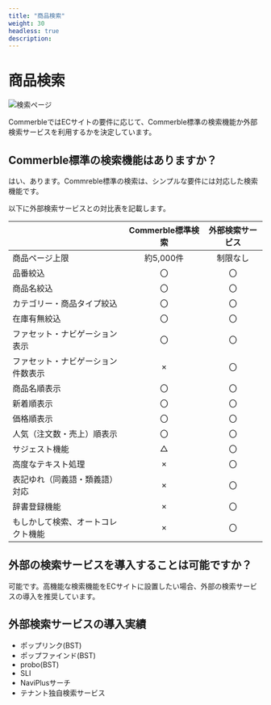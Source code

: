 ```yaml
---
title: "商品検索"
weight: 30
headless: true
description: 
---
```


# 商品検索

![検索ページ](../searchpage.png)

CommerbleではECサイトの要件に応じて、Commerble標準の検索機能か外部検索サービスを利用するかを決定しています。  

## Commerble標準の検索機能はありますか？
はい、あります。Commreble標準の検索は、シンプルな要件には対応した検索機能です。

以下に外部検索サービスとの対比表を記載します。

|                                    | Commerble標準検索 | 外部検索サービス |
|------------------------------------|:-----------------:|:----------------:|
| 商品ページ上限                     |     約5,000件     |     制限なし     |
| 品番絞込                           |         〇        |        〇        |
| 商品名絞込                         |         〇        |        〇        |
| カテゴリー・商品タイプ絞込                     |         〇        |        〇        |
| 在庫有無絞込                         |         〇        |        〇        |
| ファセット・ナビゲーション表示     |         〇        |        〇        |
| ファセット・ナビゲーション件数表示 |         ×         |        〇        |
| 商品名順表示                       |         〇        |        〇        |
| 新着順表示                         |         〇        |        〇        |
| 価格順表示                         |         〇        |        〇        |
| 人気（注文数・売上）順表示         |         〇        |        〇        |
| サジェスト機能                     |         △         |        〇        |
| 高度なテキスト処理                 |         ×         |        〇        |
| 表記ゆれ（同義語・類義語）対応     |         ×         |        〇        |
| 辞書登録機能                       |         ×         |        〇        |
| もしかして検索、オートコレクト機能 |         ×         |        〇        |

## 外部の検索サービスを導入することは可能ですか？
可能です。高機能な検索機能をECサイトに設置したい場合、外部の検索サービスの導入を推奨しています。  

## 外部検索サービスの導入実績

- ポップリンク(BST)
- ポップファインド(BST)
- probo(BST)
- SLI
- NaviPlusサーチ
- テナント独自検索サービス
